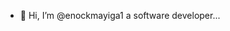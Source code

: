 - 👋 Hi, I’m @enockmayiga1 a software developer...

<!---
enockmayiga1/enockmayiga1 is a ✨ special ✨ repository because its `README.md` (this file) appears on your GitHub profile.
You can click the Preview link to take a look at your changes.
--->
